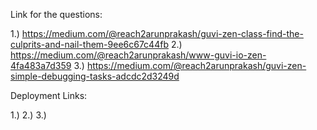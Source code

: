 Link for the questions:

1.) https://medium.com/@reach2arunprakash/guvi-zen-class-find-the-culprits-and-nail-them-9ee6c67c44fb
2.) https://medium.com/@reach2arunprakash/www-guvi-io-zen-4fa483a7d359
3.) https://medium.com/@reach2arunprakash/guvi-zen-simple-debugging-tasks-adcdc2d3249d

Deployment Links:

1.)
2.)
3.)
